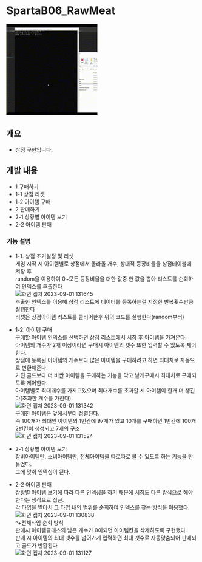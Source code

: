 # SpartaB06_RawMeat


![이미지](ExplainImage/게임시연.gif)

## 개요
- 상점 구현입니다.

## 개발 내용
- 1 구매하기
- 1-1 상점 리셋
- 1-2 아이템 구매
- 2 판매하기
- 2-1 상황별 아이템 보기
- 2-2 아이템 판매

### 기능 설명
- 1-1. 상점 초기설정 및 리셋
  <br> 게임 시작 시 아이템별로 상점에서 올라올 개수, 상대적 등장비율을 상점테이블에 저장 후
  <br>random을 이용하여 0~모든 등장비율을 더한 값중 한 값을 뽑아 리스트를 순회하여 인덱스를 추출한다
  <br>![화면 캡처 2023-09-01 131645](https://github.com/shehdrbs123/SpartaB06_RawMeat/assets/68540137/b356ff37-8c8b-40da-b4a4-c87d03ab471f)
  <br>추출한 인덱스를 이용해 상점 리스트에 데이터를 등록하는걸 지정한 반복횟수만큼 실행한다
  <br>리셋은 상점아이템 리스트를 클리어한후 위의 코드를 실행한다(random부터)
  
- 1-2. 아이템 구매
<br> 구매할 아이템 인덱스를 선택하면 상점 리스트에서 서칭 후 아이템을 가져온다.
<br>아이템의 개수가 2개 이상이라면 구매시 아이템의 갯수 또한 입력할 수 있도록 제어한다.
<br>상점에 등록된 아이템의 개수보다 많은 아이템을 구매하려고 하면 최대치로 자동으로 변환해준다.
<br>가진 골드보다 더 비싼 아이템을 구매하는 기능을 막고 낱개구매시 최대치로 구매되도록 제어한다.
<br>아이템별로 최대개수를 가지고있으며 최대개수를 초과할 시 아이템이 한개 더 생긴다(초과한 개수를 가진다).
<br>![화면 캡처 2023-09-01 131342](https://github.com/shehdrbs123/SpartaB06_RawMeat/assets/68540137/2ec1e896-dd4b-43a6-a8ca-4d3c77880e0d)
<br>구매한 아이템은 앞에서부터 정렬된다.
<br>즉 100개가 최대인 아이템의 1번칸에 97개가 있고 10개를 구매하면 1번칸에 100개 2번칸이 생성되고 7개의 구조
<br>![화면 캡처 2023-09-01 131524](https://github.com/shehdrbs123/SpartaB06_RawMeat/assets/68540137/57117362-3ef9-40e1-88d1-2dced0ca9f06)

- 2-1 상황별 아이템 보기
<br>장비아이템만, 소비아이템만, 전체아이템을 따로따로 볼 수 있도록 하는 기능을 만들었다.
<br>그에 맞춰 인덱싱이 된다.

- 2-2 아이템 판매
<br>상황별 아이템 보기에 따라 다른 인덱싱을 하기 때문에 서칭도 다른 방식으로 해야한다는 생각으로 접근.
<br>각 타입을 받아서 그 타입 내의 범위를 순회하여 인덱스를 찾는 방식을 이용했다. 
<br>![화면 캡처 2023-09-01 130838](https://github.com/shehdrbs123/SpartaB06_RawMeat/assets/68540137/52348385-be2d-4b51-8ca7-473893ff840c)
<br>^+전체타입 순회 방식
<br>판매시 아이템클래스의 남은 개수가 0이되면 아이템칸을 삭제하도록 구현했다.
<br>판매 시 아이템의 최대 갯수를 넘어가게 입력하면 최대 갯수로 자동맞춤되어 판매되고 골드가 반환된다
<br>![화면 캡처 2023-09-01 131127](https://github.com/shehdrbs123/SpartaB06_RawMeat/assets/68540137/347e6494-af19-487b-972d-485fa1fd941b)

